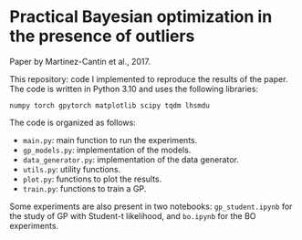 Practical Bayesian optimization in the presence of outliers
=
Paper by Martinez-Cantin et al., 2017.

This repository: code I implemented to reproduce the results of the paper. The code is written in Python 3.10 and uses the following libraries:
```
numpy torch gpytorch matplotlib scipy tqdm lhsmdu
```

The code is organized as follows:
- `main.py`: main function to run the experiments.
- `gp_models.py`: implementation of the models.
- `data_generator.py`: implementation of the data generator.
- `utils.py`: utility functions.
- `plot.py`: functions to plot the results.
- `train.py`: functions to train a GP.

Some experiments are also present in two notebooks: `gp_student.ipynb` for the study of GP with Student-t likelihood, and `bo.ipynb` for the BO experiments.